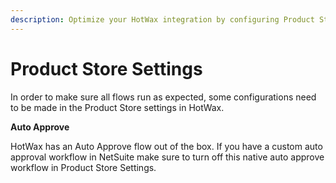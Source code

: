```yaml
---
description: Optimize your HotWax integration by configuring Product Store settings
---
```


# Product Store Settings

In order to make sure all flows run as expected, some configurations need to be made in the Product Store settings in HotWax.

**Auto Approve**

HotWax has an Auto Approve flow out of the box. If you have a custom auto approval workflow in NetSuite make sure to turn off this native auto approve workflow in Product Store Settings.
